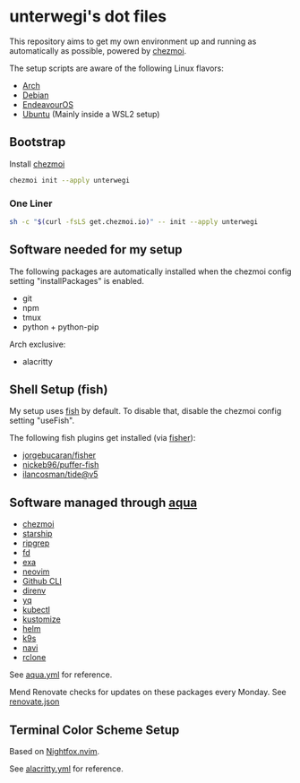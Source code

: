 # unterwegi's dot files

This repository aims to get my own environment up and running as automatically as possible, powered by [chezmoi](https://www.chezmoi.io/).

The setup scripts are aware of the following Linux flavors:

- [Arch](https://archlinux.org/)
- [Debian](https://www.debian.org/)
- [EndeavourOS](https://endeavouros.com/)
- [Ubuntu](https://ubuntu.com/) (Mainly inside a WSL2 setup)

## Bootstrap

Install [chezmoi](https://www.chezmoi.io/install/)

```bash
chezmoi init --apply unterwegi
```

### One Liner

```bash
sh -c "$(curl -fsLS get.chezmoi.io)" -- init --apply unterwegi
```

## Software needed for my setup

The following packages are automatically installed when the chezmoi config setting "installPackages" is enabled.

- git
- npm
- tmux
- python + python-pip

Arch exclusive:

- alacritty

## Shell Setup (fish)

My setup uses [fish](https://fishshell.com/) by default. To disable that, disable the chezmoi config setting "useFish".

The following fish plugins get installed (via [fisher](https://github.com/jorgebucaran/fisher)):

- [jorgebucaran/fisher](https://github.com/jorgebucaran/fisher)
- [nickeb96/puffer-fish](https://github.com/nickeb96/puffer-fish)
- [ilancosman/tide@v5](https://github.com/IlanCosman/tide)

## Software managed through [aqua](https://github.com/aquaproj/aqua)

- [chezmoi](https://github.com/twpayne/chezmoi)
- [starship](https://github.com/starship/starship)
- [ripgrep](https://github.com/BurntSushi/ripgrep)
- [fd](https://github.com/sharkdp/fd)
- [exa](https://github.com/ogham/exa)
- [neovim](https://github.com/neovim/neovim)
- [Github CLI](https://github.com/cli/cli)
- [direnv](https://github.com/direnv/direnv)
- [yq](https://github.com/mikefarah/yq)
- [kubectl](https://github.com/kubernetes/kubectl)
- [kustomize](https://github.com/kubernetes-sigs/kustomize)
- [helm](https://github.com/helm/helm)
- [k9s](https://github.com/derailed/k9s)
- [navi](https://github.com/denisidoro/navi)
- [rclone](https://github.com/rclone/rclone)

See [aqua.yml](private_dot_config/aqua.yaml) for reference.

Mend Renovate checks for updates on these packages every Monday. See [renovate.json](renovate.json)

## Terminal Color Scheme Setup

Based on [Nightfox.nvim](https://github.com/EdenEast/nightfox.nvim).

See [alacritty.yml](private_dot_config/alacritty/alacritty.yml) for reference.
